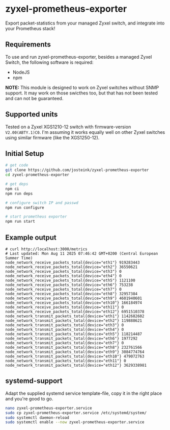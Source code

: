 
# zyxel-prometheus-exporter

Export packet-statistics from your managed Zyxel switch, and integrate
into your Prometheus stack!

## Requirements

To use and run zyxel-prometheus-exporter, besides a managed Zyxel
Switch, the following software is required:

- NodeJS
- npm

**NOTE:** This module is designed to work on Zyxel switches without
SNMP support. It may work on those swicthes too, but that has not been
tested and can not be guaranteed.

## Supported units

Tested on a Zyxel XGS1210-12 switch with firmware-version `V2.00(ABTY.1)C0`.
I'm assuming it works equally well on other Zyxel switches using similar
firmware (like the XGS1250-12).

## Initial Setup

```sh
# get code
git clone https://github.com/josteink/zyxel-prometheus-exporter
cd zyxel-prometheus-exporter

# get deps
npm ci
npm run deps

# configure switch IP and passwd
npm run configure

# start prometheus exporter
npm run start
```

## Example output

```
# curl http://localhost:3000/metrics
# Last updated: Mon Aug 11 2025 07:46:42 GMT+0200 (Central European Summer Time)
node_network_receive_packets_total{device="eth1"} 919283443
node_network_receive_packets_total{device="eth2"} 36550621
node_network_receive_packets_total{device="eth3"} 0
node_network_receive_packets_total{device="eth4"} 0
node_network_receive_packets_total{device="eth5"} 1121100
node_network_receive_packets_total{device="eth6"} 753238
node_network_receive_packets_total{device="eth7"} 0
node_network_receive_packets_total{device="eth8"} 32957384
node_network_receive_packets_total{device="eth9"} 4601940601
node_network_receive_packets_total{device="eth10"} 166184974
node_network_receive_packets_total{device="eth11"} 0
node_network_receive_packets_total{device="eth12"} 6951510378
node_network_transmit_packets_total{device="eth1"} 1142682602
node_network_transmit_packets_total{device="eth2"} 119888621
node_network_transmit_packets_total{device="eth3"} 0
node_network_transmit_packets_total{device="eth4"} 0
node_network_transmit_packets_total{device="eth5"} 118214487
node_network_transmit_packets_total{device="eth6"} 1977292
node_network_transmit_packets_total{device="eth7"} 0
node_network_transmit_packets_total{device="eth8"} 232761566
node_network_transmit_packets_total{device="eth9"} 3084774764
node_network_transmit_packets_total{device="eth10"} 479072763
node_network_transmit_packets_total{device="eth11"} 0
node_network_transmit_packets_total{device="eth12"} 3629338981
```

## systemd-support

Adapt the supplied systemd service template-file, copy it in the
right place and you're good to go.

```sh
nano zyxel-prometheus-exporter.service
sudo cp zyxel-prometheus-exporter.service /etc/systemd/system/
sudo systemctl daemon-reload
sudo systemctl enable --now zyxel-prometheus-exporter.service
```

